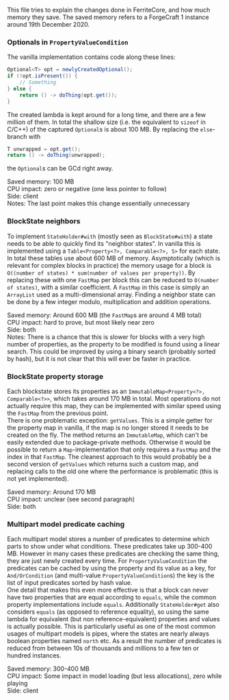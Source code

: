 This file tries to explain the changes done in FerriteCore, and how much memory they save.
The saved memory refers to a ForgeCraft 1 instance around 19th December 2020.

### Optionals in `PropertyValueCondition`
The vanilla implementation contains code along these lines:
```java
Optional<T> opt = newlyCreatedOptional();
if (!opt.isPresent()) {
    // Something
} else {
    return () -> doThing(opt.get());
}
```

The created lambda is kept around for a long time, and there are a few million of them. In
total the shallow size (i.e. the equivalent to `sizeof` in C/C++) of the captured
`Optional`s is about 100 MB. By replacing the `else`-branch with
```java
T unwrapped = opt.get();
return () -> doThing(unwrapped);
```
the `Optional`s can be GCd right away.

Saved memory: 100 MB  
CPU impact: zero or negative (one less pointer to follow)  
Side: client  
Notes: The last point makes this change essentially unnecessary

### BlockState neighbors

To implement `StateHolder#with` (mostly seen as `BlockState#with`) a state needs to be
able to quickly find its "neighbor states". In vanilla this is implemented using a
`Table<Property<?>, Comparable<?>, S>` for each state. In total these tables use about 600
MB of memory. Asymptotically (which is relevant for complex blocks in practice) the memory
usage for a block is `O((number of states) * sum(number of values per property))`. By
replacing these with one `FastMap` per block this can be reduced to `O(number of states)`,
with a similar coefficient. A `FastMap` in this case is simply an `ArrayList` used as a
multi-dimensional array. Finding a neighbor state can be done by a few integer modulo,
multiplication and addition operations.

Saved memory: Around 600 MB (the `FastMap`s are around 4 MB total)  
CPU impact: hard to prove, but most likely near zero  
Side: both  
Notes: There is a chance that this is slower for blocks with a very high number of
properties, as the property to be modified is found using a linear search. This could be
improved by using a binary search (probably sorted by hash), but it is not clear that this
will ever be faster in practice.

### BlockState property storage
Each blockstate stores its properties as an `ImmutableMap<Property<?>, Comparable<?>>`,
which takes around 170 MB in total. Most operations do not actually require this map, they
can be implemented with similar speed using the `FastMap` from the previous point.  
There is one problematic exception: `getValues`. This is a simple getter for the property
map in vanilla, if the map is no longer stored it needs to be created on the fly. The
method returns an `ImmutableMap`, which can't be easily extended due to package-private
methods. Otherwise it would be possible to return a `Map`-implementation that only
requires a `FastMap` and the index in that `FastMap`. The cleanest approach to this would
probably be a second version of `getValues` which returns such a custom map, and replacing
calls to the old one where the performance is problematic (this is not yet implemented).

Saved memory: Around 170 MB  
CPU impact: unclear (see second paragraph)  
Side: both

### Multipart model predicate caching
Each multipart model stores a number of predicates to determine which parts to show under
what conditions. These predicates take up 300-400 MB. However in many cases these
predicates are checking the same thing, they are just newly created every time. For
`PropertyValueCondition` the predicates can be cached by using the property and its value
as a key, for `And/OrCondition` (and multi-value `PropertyValueCondition`s) the key is the
list of input predicates sorted by hash value.  
One detail that makes this even more effective is that a block can never have two
properties that are equal according to `equals`, while the common property implementations
include `equals`. Additionally `StateHolder#get` also considers `equals` (as opposed to
reference equality), so using the same lambda for equivalent (but non
reference-equivalent) properties and values is actually possible. This is particularly
useful as one of the most common usages of multipart models is pipes, where the states are
nearly always boolean properties named `north` etc. As a result the number of predicates
is reduced from between 10s of thousands and millions to a few ten or hundred instances.

Saved memory: 300-400 MB  
CPU impact: Some impact in model loading (but less allocations), zero while playing  
Side: client
